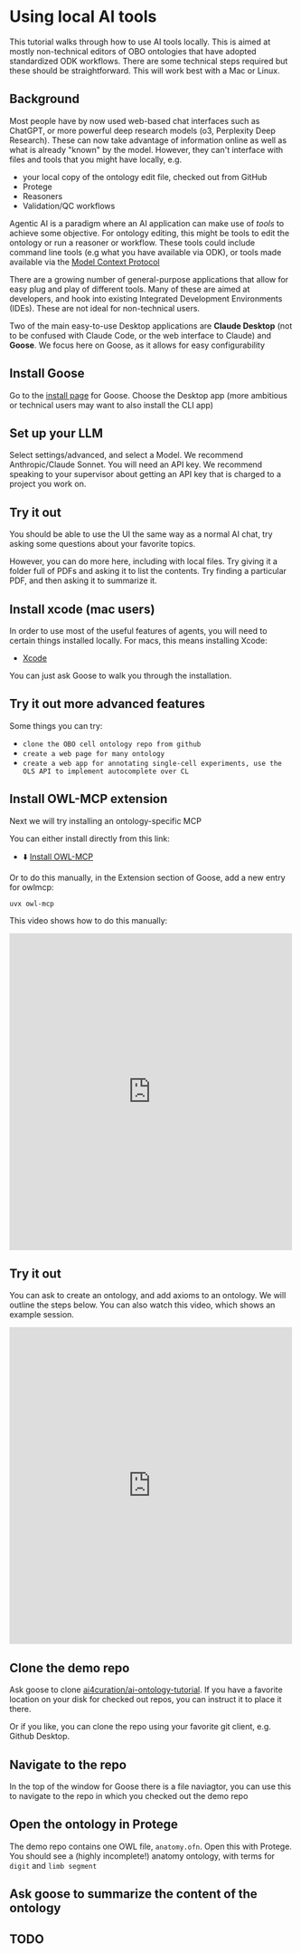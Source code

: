 # Using local AI tools

This tutorial walks through how to use AI tools locally. This is aimed at mostly non-technical editors of
OBO ontologies that have adopted standardized ODK workflows. There are some technical steps required but these should be straightforward. This will work best with a Mac or Linux.

## Background

Most people have by now used web-based chat interfaces such as ChatGPT, or more powerful deep research models (o3, Perplexity Deep Research). These can now take advantage of information online as well as what is already "known" by the model. However, they can't interface with files and tools that you might have locally, e.g.

- your local copy of the ontology edit file, checked out from GitHub
- Protege
- Reasoners
- Validation/QC workflows

Agentic AI is a paradigm where an AI application can make use of *tools* to achieve some objective. For ontology editing, this might be tools to edit the ontology or run a reasoner or workflow. These tools could include command line tools (e.g what you have available via ODK), or tools made available via the [Model Context Protocol](glossary.md#MCP)

There are a growing number of general-purpose applications that allow for easy plug and play of different tools. Many of these are aimed at developers, and hook into existing Integrated Development Environments (IDEs). These are not ideal for non-technical users.

Two of the main easy-to-use Desktop applications are **Claude Desktop** (not to be confused with Claude Code, or the web interface to Claude) and **Goose**. We focus here on Goose, as it allows for easy configurability

## Install Goose

Go to the [install page](https://block.github.io/goose/docs/getting-started/installation/) for Goose. Choose the Desktop app (more ambitious or technical users may want to also install the CLI app)

## Set up your LLM

Select settings/advanced, and select a Model. We recommend Anthropic/Claude Sonnet. You will need an API key. We recommend speaking to your supervisor about getting an API key that is charged to a project you work on.

## Try it out

You should be able to use the UI the same way as a normal AI chat, try asking some questions about your favorite topics.

However, you can do more here, including with local files. Try giving it a folder full of PDFs and asking it to list the contents. Try finding a particular PDF, and then asking it to summarize it.

## Install xcode (mac users)

In order to use most of the useful features of agents, you will need to certain things installed locally. For macs, this means installing Xcode:

* [Xcode](https://apps.apple.com/us/app/xcode/id497799835?mt=12)

You can just ask Goose to walk you through the installation.

## Try it out more advanced features

Some things you can try:

* `clone the OBO cell ontology repo from github`
* `create a web page for many ontology`
* `create a web app for annotating single-cell experiments, use the OLS API to implement autocomplete over CL`

## Install OWL-MCP extension

Next we will try installing an ontology-specific MCP

You can either install directly from this link:

 * ⬇️ [Install OWL-MCP](goose://extension?cmd=uvx&arg=owl-mcp&id=owl_mcp&name=OWL%20MCP)

 Or to do this manually, in the Extension section of Goose, add a new entry for owlmcp:

 `uvx owl-mcp`

 This video shows how to do this manually:

<iframe 
  width="500" 
  height="560" 
  src="https://www.youtube.com/embed/509qVPEbv0Q" 
  title="YouTube video player" 
  frameborder="0" 
  allow="accelerometer; autoplay; clipboard-write; encrypted-media; gyroscope; picture-in-picture; web-share" 
  allowfullscreen>
</iframe>
 
## Try it out

You can ask to create an ontology, and add axioms to an ontology. We will outline the steps below. You can also watch this video, which shows an example session.

<iframe 
  width="500" 
  height="560" 
  src="https://www.youtube.com/embed/sAXs3djX854" 
  title="YouTube video player" 
  frameborder="0" 
  allow="accelerometer; autoplay; clipboard-write; encrypted-media; gyroscope; picture-in-picture; web-share" 
  allowfullscreen>
</iframe>

## Clone the demo repo

Ask goose to clone [ai4curation/ai-ontology-tutorial](https://github.com/ai4curation/ai-ontology-tutorial). If you have a favorite location on your disk for checked out repos, you can instruct it to place it there.

Or if you like, you can clone the repo using your favorite git client, e.g. Github Desktop.

## Navigate to the repo

In the top of the window for Goose there is a file naviagtor, you can use this to navigate to the repo in which you checked out the demo repo

## Open the ontology in Protege

The demo repo contains one OWL file, `anatomy.ofn`. Open this with Protege. You should see a (highly incomplete!) anatomy ontology, with terms for `digit` and `limb segment`

## Ask goose to summarize the content of the ontology

## TODO
 
